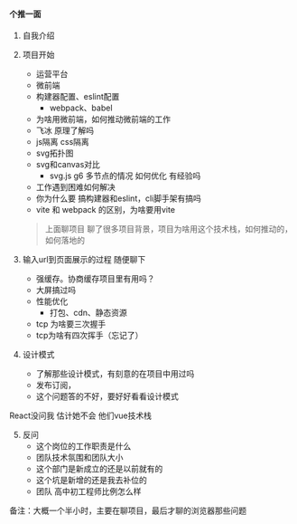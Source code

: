 #### 个推一面

1. 自我介绍

2. 项目开始

   - 运营平台
   - 微前端
   - 构建器配置、eslint配置
     - webpack、babel
   - 为啥用微前端，如何推动微前端的工作
   - 飞冰 原理了解吗
   - js隔离 css隔离
   - svg拓扑图
   - svg和canvas对比
     - svg.js g6 多节点的情况 如何优化 有经验吗
   - 工作遇到困难如何解决
   - 你为什么要 搞构建器和eslint，cli脚手架有搞吗
   - vite 和 webpack 的区别，为啥要用vite

   > 上面聊项目 聊了很多项目背景，项目为啥用这个技术栈，如何推动的，如何落地的

3. 输入url到页面展示的过程 随便聊下

   - 强缓存。协商缓存项目里有用吗？
   - 大屏搞过吗
   - 性能优化
     - 打包、cdn、静态资源
   - tcp 为啥要三次握手
   - tcp为啥有四次挥手（忘记了）

4. 设计模式

   - 了解那些设计模式，有刻意的在项目中用过吗
   - 发布订阅，
   - 这个问题答的不好，要好好看看设计模式

React没问我 估计她不会 他们vue技术栈

5. 反问
   - 这个岗位的工作职责是什么
   - 团队技术氛围和团队大小
   - 这个部门是新成立的还是以前就有的
   - 这个坑是新增的还是我去补位的
   - 团队 高中初工程师比例怎么样

备注：大概一个半小时，主要在聊项目，最后才聊的浏览器那些问题